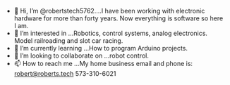 - 👋 Hi, I’m @robertstech5762....I have been working with electronic hardware for more than forty years. Now everything is software so here I am.
- 👀 I’m interested in ...Robotics, control systems, analog electronics. Model railroading and slot car racing.
- 🌱 I’m currently learning ...How to program Arduino projects.
- 💞️ I’m looking to collaborate on ...robot control.
- 📫 How to reach me ...My home business email and phone is: robert@roberts.tech 573-310-6021

<!---
robertstech5762/robertstech5762 is a ✨ special ✨ repository because its `README.md` (this file) appears on your GitHub profile.
You can click the Preview link to take a look at your changes.
--->

